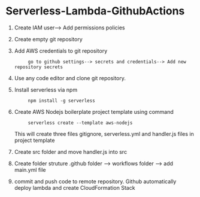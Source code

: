 # Serverless-Lambda-GithubActions

1. Create IAM user--> Add permissions policies

2. Create empty git repository

3. Add AWS credentials to git repository

            go to github settings--> secrets and credentials--> Add new repository secrets

3. Use any code editor and clone git repository.

4. Install serverless via npm

            npm install -g serverless
    
5. Create AWS Nodejs boilerplate project template using command

            serverless create --template aws-nodejs
      
    This will create three files gitignore, serverless.yml and handler.js files in project template 

6. Create src folder and move handler.js into src

7. Create folder struture .github folder --> workflows folder --> add main.yml file

8. commit and push code to remote repository. Github automatically deploy lambda and create CloudFormation Stack 


